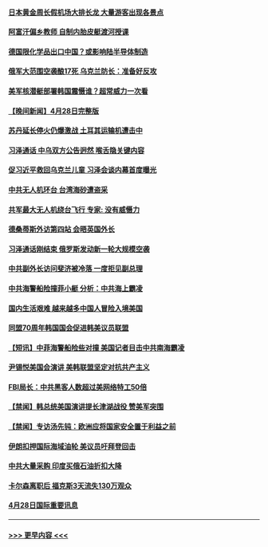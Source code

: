 #### [日本黄金周长假机场大排长龙 大量游客出现各景点](../pages/prog202/a103701572.md?t=04291843) 
#### [阿富汗偏乡教师 自制内胎皮艇渡河授课](../pages/prog202/a103701565.md?t=04291843) 
#### [德国限化学品出口中国？或影响陆半导体制造](../pages/prog202/a103701527.md?t=04291843) 
#### [俄军大范围空袭酿17死 乌克兰防长：准备好反攻](../pages/prog202/a103701521.md?t=04291843) 
#### [美军核潜艇部署韩国震慑谁？超常威力一次看](../pages/prog202/a103701509.md?t=04291843) 
#### [【晚间新闻】4月28日完整版](../pages/prog202/a103701409.md?t=04291843) 
#### [苏丹延长停火仍爆激战 土耳其运输机遭击中](../pages/prog202/a103701444.md?t=04291843) 
#### [习泽通话 中乌双方公告迥然 喉舌隐关键内容](../pages/prog202/a103701403.md?t=04291843) 
#### [促习近平救回乌克兰儿童 习泽会谈内幕首度曝光](../pages/prog202/a103701435.md?t=04291843) 
#### [中共无人机环台 台湾海砂遭盗采](../pages/prog202/a103701402.md?t=04291843) 
#### [共军最大无人机绕台飞行 专家: 没有威慑力](../pages/prog202/a103701326.md?t=04291843) 
#### [德桑蒂斯外访第四站 会晤英国外长](../pages/prog202/a103701323.md?t=04291843) 
#### [习泽通话刚结束 俄罗斯发动新一轮大规模空袭](../pages/prog202/a103701321.md?t=04291843) 
#### [中共副外长访问斐济被冷落 一度拒见副总理](../pages/prog202/a103701244.md?t=04291843) 
#### [中共海警船险撞菲小艇 分析：中共海上霸凌](../pages/prog202/a103701105.md?t=04291843) 
#### [国内生活艰难 越来越多中国人冒险入境美国](../pages/prog202/a103701103.md?t=04291843) 
#### [同盟70周年韩国国会促进韩美议员联盟](../pages/prog202/a103701107.md?t=04291843) 
#### [【短讯】中菲海警船险些对撞 美国记者目击中共南海霸凌](../pages/prog202/a103701102.md?t=04291843) 
#### [尹锡悦美国会演讲 美韩联盟坚定对抗共产主义](../pages/prog202/a103701108.md?t=04291843) 
#### [FBI局长：中共黑客人数超过美网络特工50倍](../pages/prog202/a103701101.md?t=04291843) 
#### [【禁闻】韩总统美国演讲提长津湖战役 赞美军突围](../pages/prog202/a103701053.md?t=04291843) 
#### [【禁闻】专访汤先钝：欧洲应将国家安全置于利益之前](../pages/prog202/a103701050.md?t=04291843) 
#### [伊朗扣押国际海域油轮 美议员吁拜登回击](../pages/prog202/a103700850.md?t=04291843) 
#### [中共大量采购 印度买俄石油折扣大降](../pages/prog202/a103700847.md?t=04291843) 
#### [卡尔森离职后 福克斯3天流失130万观众](../pages/prog202/a103700842.md?t=04291843) 
#### [4月28日国际重要讯息](../pages/prog202/a103700835.md?t=04291843) 

----
#### [ >>> 更早内容 <<< ](../indexes/prog202-earlier.md)
